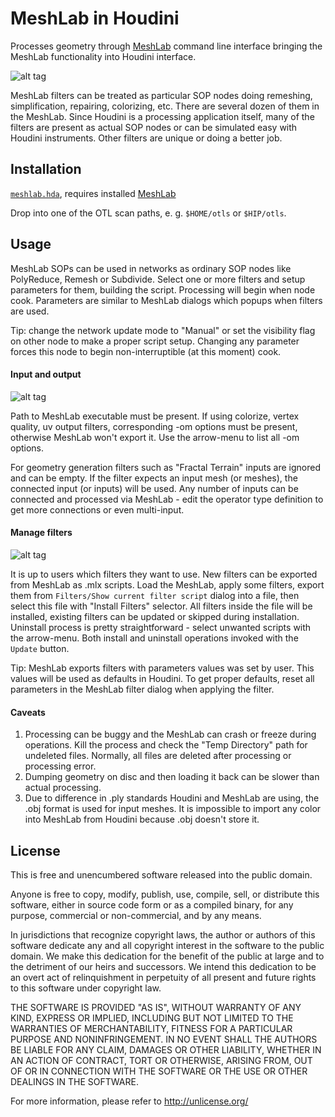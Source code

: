 # MeshLab in Houdini

Processes geometry through [MeshLab](http://meshlab.sourceforge.net/) command line interface bringing the MeshLab functionality into Houdini interface.

![alt tag](http://i.imgur.com/GgRZ6Fo.png)

MeshLab filters can be treated as particular SOP nodes doing remeshing, simplification, repairing, colorizing, etc. There are several dozen of them in the MeshLab. Since Houdini is a processing application itself, many of the filters are present as actual SOP nodes or can be simulated easy with Houdini instruments. Other filters are unique or doing a better job.

## Installation
[`meshlab.hda`](https://github.com/teared/meshlab-in-houdini/raw/master/otls/meshlab.hda), requires installed  [MeshLab](http://meshlab.sourceforge.net/)

Drop into one of the OTL scan paths, e. g. `$HOME/otls` or `$HIP/otls`.

## Usage
MeshLab SOPs can be used in networks as ordinary SOP nodes like PolyReduce, Remesh or Subdivide. Select one or more filters and setup parameters for them, building the script. Processing will begin when node cook. Parameters are similar to MeshLab dialogs which popups when filters are used.

Tip: change the network update mode to "Manual" or set the visibility flag on other node to make a proper script setup. Changing any parameter forces this node to begin non-interruptible (at this moment) cook.

#### Input and output
![alt tag](http://i.imgur.com/uD7Cs1b.png)

Path to MeshLab executable must be present. If using colorize, vertex quality, uv output filters, corresponding -om options must be present, otherwise MeshLab won't export it. Use the arrow-menu to list all -om options.

For geometry generation filters such as "Fractal Terrain" inputs are ignored and can be empty. If the filter expects an input mesh (or meshes), the connected input (or inputs) will be used. Any number of inputs can be connected and processed via MeshLab - edit the operator type definition to get more connections or even multi-input.

#### Manage filters
![alt tag](http://i.imgur.com/01DuNRo.png)

It is up to users which filters they want to use. New filters can be exported from MeshLab as .mlx scripts. Load the MeshLab, apply some filters, export them from `Filters/Show current filter script` dialog into a file, then select this file with "Install Filters" selector. All filters inside the file will be installed, existing filters can be updated or skipped during installation. Uninstall process is pretty straightforward - select unwanted scripts with the arrow-menu. Both install and uninstall operations invoked with the `Update` button.

Tip: MeshLab exports filters with parameters values was set by user. This values will be used as defaults in Houdini. To get proper defaults, reset all parameters in the MeshLab filter dialog when applying the filter.

#### Caveats
1. Processing can be buggy and the MeshLab can crash or freeze during operations. Kill the process and check the "Temp Directory" path for undeleted files. Normally, all files are deleted after processing or processing error.
2. Dumping geometry on disc and then loading it back can be slower than actual processing.
3. Due to difference in .ply standards Houdini and MeshLab are using, the .obj format is used for input meshes. It is impossible to import any color into MeshLab from Houdini because .obj doesn't store it.

## License
This is free and unencumbered software released into the public domain.

Anyone is free to copy, modify, publish, use, compile, sell, or
distribute this software, either in source code form or as a compiled
binary, for any purpose, commercial or non-commercial, and by any
means.

In jurisdictions that recognize copyright laws, the author or authors
of this software dedicate any and all copyright interest in the
software to the public domain. We make this dedication for the benefit
of the public at large and to the detriment of our heirs and
successors. We intend this dedication to be an overt act of
relinquishment in perpetuity of all present and future rights to this
software under copyright law.

THE SOFTWARE IS PROVIDED "AS IS", WITHOUT WARRANTY OF ANY KIND,
EXPRESS OR IMPLIED, INCLUDING BUT NOT LIMITED TO THE WARRANTIES OF
MERCHANTABILITY, FITNESS FOR A PARTICULAR PURPOSE AND NONINFRINGEMENT.
IN NO EVENT SHALL THE AUTHORS BE LIABLE FOR ANY CLAIM, DAMAGES OR
OTHER LIABILITY, WHETHER IN AN ACTION OF CONTRACT, TORT OR OTHERWISE,
ARISING FROM, OUT OF OR IN CONNECTION WITH THE SOFTWARE OR THE USE OR
OTHER DEALINGS IN THE SOFTWARE.

For more information, please refer to <http://unlicense.org/>
